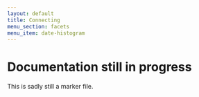 ```yaml
---
layout: default
title: Connecting
menu_section: facets
menu_item: date-histogram
---
```



# Documentation still in progress

This is sadly still a marker file.

